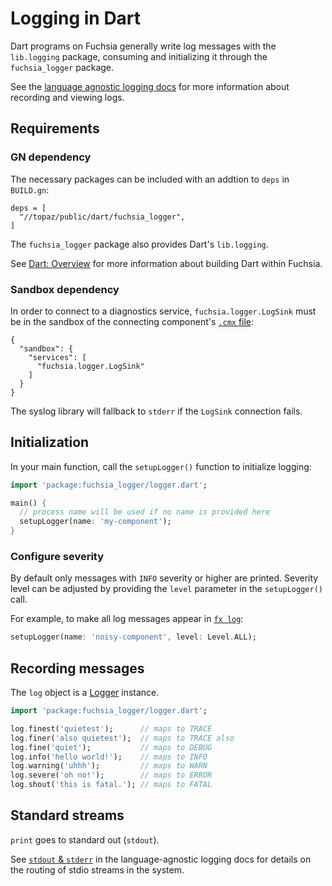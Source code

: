 # Logging in Dart

Dart programs on Fuchsia generally write log messages with the `lib.logging` package, consuming and
initializing it through the `fuchsia_logger` package.

See the [language agnostic logging docs](/docs/development/logs/concepts.md) for more information
about recording and viewing logs.

## Requirements

### GN dependency

The necessary packages can be included with an addtion to `deps` in `BUILD.gn`:

```
deps = [
  "//topaz/public/dart/fuchsia_logger",
]
```

The `fuchsia_logger` package also provides Dart's `lib.logging`.

See [Dart: Overview][dart-dev] for more information about building Dart within Fuchsia.

### Sandbox dependency

In order to connect to a diagnostics service, `fuchsia.logger.LogSink` must be in the sandbox
of the connecting component's [`.cmx` file]:

```
{
  "sandbox": {
    "services": [
      "fuchsia.logger.LogSink"
    ]
  }
}
```

The syslog library will fallback to `stderr` if the `LogSink` connection fails.

## Initialization

In your main function, call the `setupLogger()` function to initialize logging:

```dart
import 'package:fuchsia_logger/logger.dart';

main() {
  // process name will be used if no name is provided here
  setupLogger(name: 'my-component');
}
```

### Configure severity

By default only messages with `INFO` severity or higher are printed. Severity level can be adjusted
by providing the `level` parameter in the `setupLogger()` call.

For example, to make all log messages appear in [`fx log`]:

```dart
setupLogger(name: 'noisy-component', level: Level.ALL);
```

## Recording messages

The `log` object is a [Logger] instance.

```dart
import 'package:fuchsia_logger/logger.dart';

log.finest('quietest');      // maps to TRACE
log.finer('also quietest');  // maps to TRACE also
log.fine('quiet');           // maps to DEBUG
log.info('hello world!');    // maps to INFO
log.warning('uhhh');         // maps to WARN
log.severe('oh no!');        // maps to ERROR
log.shout('this is fatal.'); // maps to FATAL
```

## Standard streams

`print` goes to standard out (`stdout`).

See [`stdout` & `stderr`] in the language-agnostic logging docs for details on the routing of stdio
streams in the system.

[Logger]: https://pub.dev/documentation/logging/latest/logging/Logger-class.html
[`fx log`]: /docs/development/logs/viewing.md
[dart-dev]: /docs/development/languages/dart/README.md
[`.cmx` file]: /docs/concepts/storage/component_manifest.md
[`stdout` & `stderr`]: /docs/development/logs/recording.md#stdout-stderr
